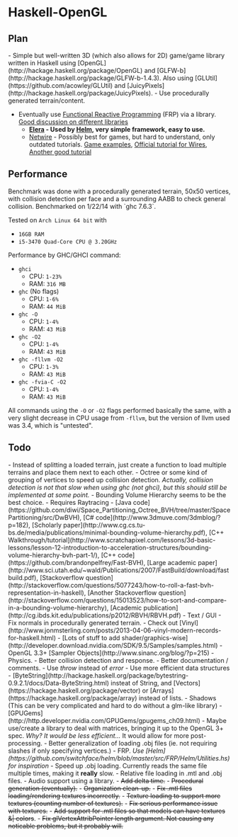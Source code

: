<h1>Haskell-OpenGL</h1>
<h2>Plan</h2>
- Simple but well-written 3D (which also allows for 2D) game/game library written in Haskell using [OpenGL](http://hackage.haskell.org/package/OpenGL) and [GLFW-b](http://hackage.haskell.org/package/GLFW-b-1.4.3). Also using [GLUtil](https://github.com/acowley/GLUtil) and [JuicyPixels](http://hackage.haskell.org/package/JuicyPixels).
- Use procedurally generated terrain/content.

- Eventually use [Functional Reactive Programming](http://www.haskell.org/haskellwiki/Functional_Reactive_Programming) (FRP) via a library. [Good discussion on different libraries](http://stackoverflow.com/questions/13341937/whats-the-status-of-current-functional-reactive-programming-implementations)
  - <b>[Elera](http://hackage.haskell.org/package/elerea) - Used by [Helm](http://helm-engine.org/), very simple framework, easy to use.</b>
  - [Netwire](http://hackage.haskell.org/package/netwire) - Possibly best for games, but hard to understand, only outdated tutorials. [Game examples](http://jshaskell.blogspot.de/), [Official tutorial for Wires](http://hackage.haskell.org/package/netwire-4.0.5/docs/Control-Wire.html), [Another good tutorial](http://hub.darcs.net/ertes/netwire/browse/README.md)

<h2>Performance</h2>
Benchmark was done with a procedurally generated terrain, 50x50 vertices, with collision detection per face and a surrounding AABB to check general collision. Benchmarked on 1/22/14 with `ghc 7.6.3`.

Tested on `Arch Linux 64 bit` with
- `16GB RAM`
- `i5-3470 Quad-Core CPU @ 3.20GHz`

Performance by GHC/GHCI command:
- `ghci`
    - CPU: `1-23%`
    - RAM: `316 MB`
- `ghc` (No flags)
    - CPU: `1-6%`
    - RAM: `44 MiB`
- `ghc -O`
    - CPU: `1-4%`
    - RAM: `43 MiB`
- `ghc -O2`
    - CPU: `1-4%`
    - RAM: `43 MiB`
- `ghc -fllvm -O2`
    - CPU: `1-3%`
    - RAM: `43 MiB`
- `ghc -fvia-C -O2`
    - CPU: `1-4%`
    - RAM: `43 MiB`

All commands using the `-O` or `-O2` flags performed basically the same, with a very slight decrease in CPU usage from `-fllvm`, but the version of llvm used was 3.4, which is "untested".

<h2>Todo</h2>
- Instead of splitting a loaded terrain, just create a function to load multiple terrains and place them next to each other.
- Octree or some kind of grouping of vertices to speed up collision detection. <i>Actually, collision detection is not that slow when using ghc (not ghci), but this should still be implemented at some point.</i>
    - Bounding Volume Hierarchy seems to be the best choice.
        - Requires Raytracing
        - [Java code](https://github.com/diwi/Space_Partitioning_Octree_BVH/tree/master/SpacePartitioning/src/DwBVH), [C# code](http://www.3dmuve.com/3dmblog/?p=182), [Scholarly paper](http://www.cg.cs.tu-bs.de/media/publications/minimal-bounding-volume-hierarchy.pdf), [C++ Walkthrough/tutorial](http://www.scratchapixel.com/lessons/3d-basic-lessons/lesson-12-introduction-to-acceleration-structures/bounding-volume-hierarchy-bvh-part-1/), [C++ code](https://github.com/brandonpelfrey/Fast-BVH), [Large academic paper](http://www.sci.utah.edu/~wald/Publications/2007/FastBuild/download/fastbuild.pdf), [Stackoverflow question](http://stackoverflow.com/questions/5077243/how-to-roll-a-fast-bvh-representation-in-haskell), [Another Stackoverflow question](http://stackoverflow.com/questions/15013523/how-to-sort-and-compare-in-a-bounding-volume-hierarchy), [Academic publication](http://cg.ibds.kit.edu/publications/p2012/RBVH/RBVH.pdf)
- Text / GUI
- Fix normals in procedurally generated terrain.
- Check out [Vinyl](http://www.jonmsterling.com/posts/2013-04-06-vinyl-modern-records-for-haskell.html)
- [Lots of stuff to add shader/graphics-wise](http://developer.download.nvidia.com/SDK/9.5/Samples/samples.html)
- OpenGL 3.3+ [Sampler Objects](http://www.sinanc.org/blog/?p=215)
- Physics.
- Better collision detection and response.
- Better documentation / comments.
- Use <i>throw </i> instead of <i>error</i>
- Use more efficient data structures - [ByteString](http://hackage.haskell.org/package/bytestring-0.9.2.1/docs/Data-ByteString.html) insteat of String, and [Vectors](https://hackage.haskell.org/package/vector) or [Arrays](https://hackage.haskell.org/package/array) instead of lists.
- Shadows (This can be very complicated and hard to do without a glm-like library)
    - [GPUGems](http://http.developer.nvidia.com/GPUGems/gpugems_ch09.html)
- Maybe use/create a library to deal with matrices, bringing it up to the OpenGL 3+ spec. <i>Why? It would be less efficient...</i> It would allow for more post-processing.
- Better generalization of loading .obj files (ie. not requiring slashes if only specifying vertices.)
- FRP. <i>Use [Helm](https://github.com/switchface/helm/blob/master/src/FRP/Helm/Utilities.hs) for inspiration</i>
- Speed up .obj loading. Currently reads the same file multiple times, making it <b>really</b> slow.
- Relative file loading in .mtl and .obj files.
- Audio support using a library.
- <del>Add delta time.</del>
- <del>Procedural generation (eventually).</del>
- <del>Organization clean-up.</del>
- <del>Fix .mtl files loading/rendering textures incorrectly.</del>
- <del>Texture loading to support more textures (counting number of textures).</del>
- <del>Fix serious performance issue with textures.</del>
- <del>Add support for .mtl files so that models can have textures &| colors</del>.
- <del>Fix glVertexAttribPointer length argument. Not causing any noticable problems, but it probably will.</del>
